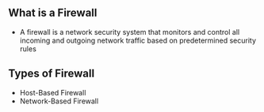 ## What is a Firewall
* A firewall is a network security system that monitors and control all incoming and outgoing network traffic based on predetermined security rules

## Types of Firewall
* Host-Based Firewall
* Network-Based Firewall
